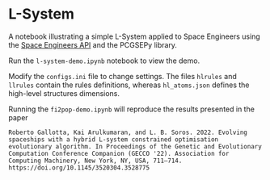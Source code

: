 # L-System

A notebook illustrating a simple L-System applied to Space Engineers using the [Space Engineers API](https://github.com/iv4xr-project/iv4xr-se-plugin) and the PCGSEPy library.

Run the `l-system-demo.ipynb` notebook to view the demo.

Modify the `configs.ini` file to change settings. The files `hlrules` and `llrules` contain the rules definitions, whereas `hl_atoms.json` defines the high-level structures dimensions.

Running the `fi2pop-demo.ipynb` will reproduce the results presented in the paper
```
Roberto Gallotta, Kai Arulkumaran, and L. B. Soros. 2022. Evolving spaceships with a hybrid L-system constrained optimisation evolutionary algorithm. In Proceedings of the Genetic and Evolutionary Computation Conference Companion (GECCO '22). Association for Computing Machinery, New York, NY, USA, 711–714. https://doi.org/10.1145/3520304.3528775
```
